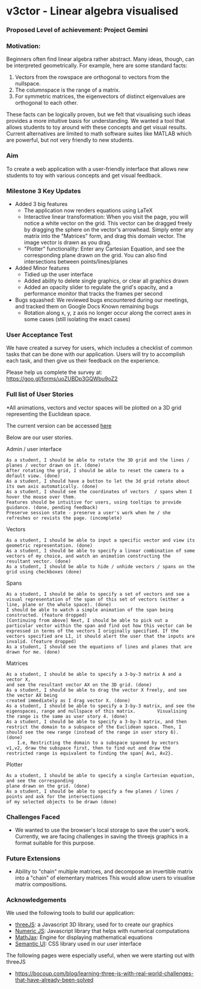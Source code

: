 # v3ctor - Linear algebra visualised

### Proposed Level of achievement: Project Gemini

### Motivation:   
Beginners often find linear algebra rather abstract. Many ideas, though, can be interpreted geometrically. 
For example, here are some standard facts:
  1. Vectors from the rowspace are orthogonal to vectors from the nullspace.
  2. The columnspace is the range of a matrix.
  3. For symmetric matrices, the eigenvectors of distinct eigenvalues are orthogonal to each other. 

These facts can be logically proven, but we felt that visualising such ideas provides a more intuitive basis for understanding.
We wanted a tool that allows students to toy around with these concepts and get visual results. Current alternatives are limited to math software suites like MATLAB which are powerful, but not very friendly to new students.

### Aim  
To create a web application with a user-friendly interface that allows new students to toy with various concepts and get visual feedback.

### Milestone 3 Key Updates
  - Added 3 big features
    - The application now renders equations using LaTeX
    - Interactive linear transformation: When you visit the page, you will notice a white vector on the grid. This vector can be dragged freely by dragging
      the sphere on the vector's arrowhead. Simply enter any matrix into the "Matrices" form, and drag this domain vector. The image vector is drawn
      as you drag. 
    - "Plotter" functionality: Enter any Cartesian Equation, and see the corresponding plane drawn on the grid. You can also find intersections between 
       points/lines/planes
  - Added Minor features 
    - Tidied up the user interface
    - Added ability to delete single graphics, or clear all graphics drawn
    - Added an opacity slider to regulate the grid's opacity, and a performance monitor that tracks the frames per second
  - Bugs squashed: We reviewed bugs encountered during our meetings, and tracked them on Google Docs
    Known remaining bugs
    - Rotation along x, y, z axis no longer occur along the correct axes in some cases (still isolating the exact cases)
   
### User Acceptance Test
We have created a survey for users, which includes a checklist of common tasks that can be done with our application.
Users will try to accomplish each task, and then give us their feedback on the experience. 

Please help us complete the survey at: https://goo.gl/forms/uoZUBDp3GQWbu9oZ2
### Full list of User Stories

*All animations, vectors and vector spaces will be plotted on a 3D grid representing the Euclidean space.

The current version can be accessed [here](https://visual-vector.firebaseapp.com/)

Below are our user stories.

Admin / user interface
	
    As a student, I should be able to rotate the 3D grid and the lines / planes / vector drawn on it. (done)
    After rotating the grid, I should be able to reset the camera to a default view. (done) 
    As a student, I should have a button to let the 3d grid rotate about its own axis automatically. (done)
    As a student, I should see the coordinates of vectors  / spans when I hover the mouse over them. 
    Features should be intuitive for users, using tooltips to provide guidance. (done, pending feedback)
    Preserve session state - preserve a user's work when he / she refreshes or revists the page. (incomplete)

Vectors
	
    As a student, I should be able to input a specific vector and view its geometric representation. (done)
    As a student, I should be able to specify a linear combination of some vectors of my choice, and watch an animation constructing the resultant vector. (done)
    As a student, I should be able to hide / unhide vectors / spans on the grid using checkboxes (done)

Spans
	

    As a student, I should be able to specify a set of vectors and see a visual representation of the span of this set of vectors (either a line, plane or the whole space). (done)
    I should be able to watch a simple animation of the span being constructed. (feature dropped)
    [Continuing from above] Next, I should be able to pick out a particular vector within the span and find out how this vector can be expressed in terms of the vectors I originally specified. If the vectors specified are LI, it should alert the user that the inputs are invalid. (feature dropped)
    As a student, I should see the equations of lines and planes that are drawn for me. (done)

Matrices
	

    As a student, I should be able to specify a 3-by-3 matrix A and a vector X, 
    and see the resultant vector AX on the 3D grid. (done)
    As a student, I should be able to drag the vector X freely, and see the vector AX being 
    created immediately as I drag vector X. (done)
    As a student, I should be able to specify a 3-by-3 matrix, and see the eigenspaces, range and nullspace of this matrix.        Visualising the range is the same as user story 4. (done)
    As a student, I should be able to specify a 3-by-3 matrix, and then restrict the domain to a subspace of the Euclidean space. Then, I should see the new range (instead of the range in user story 6). (done)
        I.e, Restricting the domain to a subspace spanned by vectors v1,v2, draw the subspace first, then to find out and draw the restricted range is equivalent to finding the span{ Av1, Av2}. 

Plotter
	
    As a student, I should be able to specify a single Cartesian equation, and see the corresponding 
    plane drawn on the grid. (done)
    As a student, I should be able to specify a few planes / lines / points and ask for the intersections 
    of my selected objects to be drawn (done)


### Challenges Faced
- We wanted to use the browser's local storage to save the user's work. Currently, we are facing challenges in 
  saving the threejs graphics in a format suitable for this purpose. 
  
### Future Extensions
- Ability to "chain" multiple matrices, and decompose an invertible matrix into a "chain" of elementary matrices
This would allow users to visualise matrix compositions. 

### Acknowledgements
We used the following tools to build our application:
- [threeJS](https://threejs.org/): a Javascript 3D library, used for to create our graphics
- [Numeric JS](http://www.numericjs.com/): Javascript library that helps with numerical computations
- [MathJax](https://www.mathjax.org/): Engine for displaying mathematical equations
- [Semantic UI](https://semantic-ui.com/): CSS library used in our user interface

The following pages were especially useful, when we were starting out with threeJS
- https://bocoup.com/blog/learning-three-js-with-real-world-challenges-that-have-already-been-solved


